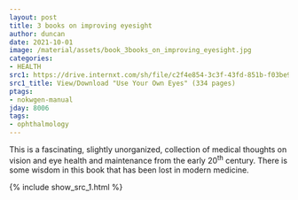 ```yaml
---
layout: post
title: 3 books on improving eyesight
author: duncan
date: 2021-10-01
image: /material/assets/book_3books_on_improving_eyesight.jpg
categories:
- HEALTH
src1: https://drive.internxt.com/sh/file/c2f4e854-3c3f-43fd-851b-f03be9f7ed2b/4c12567e280c624f612b39abb26091c7664bb075a9a05f4468d33403eaef6d4e
src1_title: View/Download "Use Your Own Eyes" (334 pages)
ptags:
- nokwgen-manual
jday: 8006
tags:
- ophthalmology
---
```


This is a fascinating, slightly unorganized, collection of medical thoughts on vision and eye health and maintenance from the early 20<sup>th</sup> century. There is some wisdom in this book that has been lost in modern medicine.

<!--more-->



{% include show_src_1.html %} 

